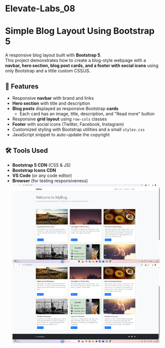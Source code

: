# Elevate-Labs_08
# Simple Blog Layout Using Bootstrap 5

A responsive blog layout built with **Bootstrap 5**.  
This project demonstrates how to create a blog-style webpage with a **navbar, hero section, blog post cards, and a footer with social icons** using only Bootstrap and a little custom CSS/JS.
## 🚀 Features
- Responsive **navbar** with brand and links  
- **Hero section** with title and description  
- **Blog posts** displayed as responsive Bootstrap **cards**  
  - Each card has an image, title, description, and "Read more" button  
- Responsive **grid layout** using `row-cols` classes  
- **Footer** with social icons (Twitter, Facebook, Instagram)  
- Customized styling with Bootstrap utilities and a small `styles.css`  
- JavaScript snippet to auto-update the copyright  
## 🛠️ Tools Used
- **Bootstrap 5 CDN** (CSS & JS)  
- **Bootstrap Icons CDN**  
- **VS Code** (or any code editor)  
- **Browser** (for testing responsiveness)  
![Image Alt](https://github.com/TapasRanjanMahanta/Elevate-Labs_08/blob/main/screenshot.jpg?raw=true)
